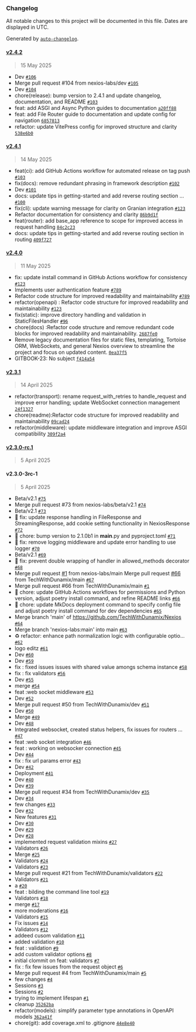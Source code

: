 ### Changelog

All notable changes to this project will be documented in this file. Dates are displayed in UTC.

Generated by [`auto-changelog`](https://github.com/CookPete/auto-changelog).

#### [v2.4.2](https://github.com/nexios-labs/nexios/compare/v2.4.1...v2.4.2)

> 15 May 2025

- Dev [`#106`](https://github.com/nexios-labs/nexios/pull/106)
- Merge pull request #104 from nexios-labs/dev [`#105`](https://github.com/nexios-labs/nexios/pull/105)
- Dev [`#104`](https://github.com/nexios-labs/nexios/pull/104)
- chore(release): bump version to 2.4.1 and update changelog, documentation, and README [`#103`](https://github.com/nexios-labs/nexios/issues/103)
- feat: add ASGI and Async Python guides to documentation [`a20ff88`](https://github.com/nexios-labs/nexios/commit/a20ff888c6448bebfa0910c3aa20189156631641)
- feat: add File Router guide to documentation and update config for navigation [`6857813`](https://github.com/nexios-labs/nexios/commit/6857813cdcaaaedc567115334ccdea64e9c96fe0)
- refactor: update VitePress config for improved structure and clarity [`538e6b0`](https://github.com/nexios-labs/nexios/commit/538e6b0758d374e59537288b572d5a4f82a36131)

#### [v2.4.1](https://github.com/nexios-labs/nexios/compare/v2.4.0...v2.4.1)

> 14 May 2025

- feat(ci): add GitHub Actions workflow for automated release on tag push [`#103`](https://github.com/nexios-labs/nexios/pull/103)
- fix(docs): remove redundant phrasing in framework description  [`#102`](https://github.com/nexios-labs/nexios/pull/102)
- Dev [`#101`](https://github.com/nexios-labs/nexios/pull/101)
- docs: update tips in getting-started and add reverse routing section … [`#100`](https://github.com/nexios-labs/nexios/pull/100)
- fix(cli): update warning message for clarity on Granian integration [`#123`](https://github.com/nexios-labs/nexios/issues/123)
- Refactor documentation for consistency and clarity [`86b9d1f`](https://github.com/nexios-labs/nexios/commit/86b9d1f8f47185079bec146f404df6fa8da678d0)
- feat(router): add base_app reference to scope for improved access in request handling [`84c2c23`](https://github.com/nexios-labs/nexios/commit/84c2c23714dde850dd35349f0b7dc0c7ce7566e9)
- docs: update tips in getting-started and add reverse routing section in routing [`409f727`](https://github.com/nexios-labs/nexios/commit/409f727c07ce2f46958325049b24a4bc63d5d865)

#### [v2.4.0](https://github.com/nexios-labs/nexios/compare/v2.3.1...v2.4.0)

> 11 May 2025

- fix: update install command in GitHub Actions workflow for consistency [`#123`](https://github.com/nexios-labs/nexios/issues/123)
- Implements user authentication feature [`#789`](https://github.com/nexios-labs/nexios/issues/789)
- Refactor code structure for improved readability and maintainability [`#789`](https://github.com/nexios-labs/nexios/issues/789)
- refactor(openapi)  : Refactor code structure for improved readability and maintainability [`#123`](https://github.com/nexios-labs/nexios/issues/123)
- fix(static): improve directory handling and validation in StaticFilesHandler [`#96`](https://github.com/nexios-labs/nexios/issues/96)
- chore(docs) :Refactor code structure and remove redundant code blocks for improved readability and maintainability. [`2687fe0`](https://github.com/nexios-labs/nexios/commit/2687fe0f3ce768a71d05662157542d3770446f73)
- Remove legacy documentation files for static files, templating, Tortoise ORM, WebSockets, and general Nexios overview to streamline the project and focus on updated content. [`0ea37f5`](https://github.com/nexios-labs/nexios/commit/0ea37f5530be0602ec71d26d5979ce4df3726ceb)
- GITBOOK-23: No subject [`f414a54`](https://github.com/nexios-labs/nexios/commit/f414a54db6d419d933f9ef4d7567f47a97e2b0de)

#### [v2.3.1](https://github.com/nexios-labs/nexios/compare/v2.3.0-rc.1...v2.3.1)

> 14 April 2025

- refactor(transport): rename request_with_retries to handle_request and improve error handling; update WebSocket connection management [`24f1327`](https://github.com/nexios-labs/nexios/commit/24f1327dee9cf8b97d7753fa30e92995e1b217f0)
- chore(readme):Refactor code structure for improved readability and maintainability [`09cad24`](https://github.com/nexios-labs/nexios/commit/09cad2476e0f6af9f6f8f9d7167bb1bcd2196573)
- refactor(middleware): update middleware integration and improve ASGI compatibility [`309f2a4`](https://github.com/nexios-labs/nexios/commit/309f2a444f0da94aa51c700b33f708b6a0a16ef4)

#### [v2.3.0-rc.1](https://github.com/nexios-labs/nexios/compare/v2.3.0-3rc-1...v2.3.0-rc.1)

> 5 April 2025

#### v2.3.0-3rc-1

> 5 April 2025

- Beta/v2.1 [`#75`](https://github.com/nexios-labs/nexios/pull/75)
- Merge pull request #73 from nexios-labs/beta/v2.1 [`#74`](https://github.com/nexios-labs/nexios/pull/74)
- Beta/v2.1 [`#73`](https://github.com/nexios-labs/nexios/pull/73)
- 🐛 fix: update response handling in FileResponse and StreamingResponse, add cookie setting functionality in NexiosResponse [`#72`](https://github.com/nexios-labs/nexios/pull/72)
- 🚀 chore: bump version to 2.1.0b1 in __main__.py and pyproject.toml [`#71`](https://github.com/nexios-labs/nexios/pull/71)
- 🐛 fix: remove logging middleware and update error handling to use logger [`#70`](https://github.com/nexios-labs/nexios/pull/70)
- Beta/v2.1 [`#69`](https://github.com/nexios-labs/nexios/pull/69)
- 🐛 fix: prevent double wrapping of handler in allowed_methods decorator [`#68`](https://github.com/nexios-labs/nexios/pull/68)
- Merge pull request [#1](https://github.com/TechWithDunamix/Nexios/issues/1) from nexios-labs/main  Merge pull request [#66](https://github.com/TechWithDunamix/Nexios/issues/66) from TechWithDunamix/main [`#67`](https://github.com/nexios-labs/nexios/pull/67)
- Merge pull request #66 from TechWithDunamix/main [`#1`](https://github.com/nexios-labs/nexios/pull/1)
- 🔧 chore: update GitHub Actions workflows for permissions and Python version, adjust poetry install command, and refine README links [`#66`](https://github.com/nexios-labs/nexios/pull/66)
- 🔧 chore: update MkDocs deployment command to specify config file and adjust poetry install command for dev dependencies [`#65`](https://github.com/nexios-labs/nexios/pull/65)
- Merge branch 'main' of https://github.com/TechWithDunamix/Nexios [`#64`](https://github.com/nexios-labs/nexios/pull/64)
- Merge branch 'nexios-labs:main' into main [`#63`](https://github.com/nexios-labs/nexios/pull/63)
- ♻️ refactor: enhance path normalization logic with configurable optio… [`#62`](https://github.com/nexios-labs/nexios/pull/62)
- logo editz [`#61`](https://github.com/nexios-labs/nexios/pull/61)
- Dev [`#60`](https://github.com/nexios-labs/nexios/pull/60)
- Dev [`#59`](https://github.com/nexios-labs/nexios/pull/59)
- fix : fixed issues issues  with shared value amongs schema instance [`#58`](https://github.com/nexios-labs/nexios/pull/58)
- fix : fix validators [`#56`](https://github.com/nexios-labs/nexios/pull/56)
- Dev [`#55`](https://github.com/nexios-labs/nexios/pull/55)
- merge [`#54`](https://github.com/nexios-labs/nexios/pull/54)
- feat :web socket middleware [`#53`](https://github.com/nexios-labs/nexios/pull/53)
- Dev [`#52`](https://github.com/nexios-labs/nexios/pull/52)
- Merge pull request #50 from TechWithDunamix/dev [`#51`](https://github.com/nexios-labs/nexios/pull/51)
- Dev [`#50`](https://github.com/nexios-labs/nexios/pull/50)
- Merge [`#49`](https://github.com/nexios-labs/nexios/pull/49)
- Dev [`#48`](https://github.com/nexios-labs/nexios/pull/48)
- Integrated websocket, created status helpers, fix issues for routers … [`#47`](https://github.com/nexios-labs/nexios/pull/47)
- feat :web socket integration [`#46`](https://github.com/nexios-labs/nexios/pull/46)
- feat : working on websocker connection [`#45`](https://github.com/nexios-labs/nexios/pull/45)
- Dev [`#44`](https://github.com/nexios-labs/nexios/pull/44)
- fix : fix url params error [`#43`](https://github.com/nexios-labs/nexios/pull/43)
- Dev [`#42`](https://github.com/nexios-labs/nexios/pull/42)
- Deployment [`#41`](https://github.com/nexios-labs/nexios/pull/41)
- Dev [`#40`](https://github.com/nexios-labs/nexios/pull/40)
- Dev [`#39`](https://github.com/nexios-labs/nexios/pull/39)
- Merge pull request #34 from TechWithDunamix/dev [`#35`](https://github.com/nexios-labs/nexios/pull/35)
- Dev [`#34`](https://github.com/nexios-labs/nexios/pull/34)
- few changes [`#33`](https://github.com/nexios-labs/nexios/pull/33)
- Dev [`#32`](https://github.com/nexios-labs/nexios/pull/32)
- New features [`#31`](https://github.com/nexios-labs/nexios/pull/31)
- Dev [`#30`](https://github.com/nexios-labs/nexios/pull/30)
- Dev [`#29`](https://github.com/nexios-labs/nexios/pull/29)
- Dev [`#28`](https://github.com/nexios-labs/nexios/pull/28)
- implemented request validation mixins [`#27`](https://github.com/nexios-labs/nexios/pull/27)
- Validators [`#26`](https://github.com/nexios-labs/nexios/pull/26)
- Merge [`#25`](https://github.com/nexios-labs/nexios/pull/25)
- Validators [`#24`](https://github.com/nexios-labs/nexios/pull/24)
- Validators [`#23`](https://github.com/nexios-labs/nexios/pull/23)
- Merge pull request #21 from TechWithDunamix/validators [`#22`](https://github.com/nexios-labs/nexios/pull/22)
- Validators [`#21`](https://github.com/nexios-labs/nexios/pull/21)
- a [`#20`](https://github.com/nexios-labs/nexios/pull/20)
- feat : bilding the command line tool [`#19`](https://github.com/nexios-labs/nexios/pull/19)
- Validators [`#18`](https://github.com/nexios-labs/nexios/pull/18)
- merge [`#17`](https://github.com/nexios-labs/nexios/pull/17)
- more moderations [`#16`](https://github.com/nexios-labs/nexios/pull/16)
- Validators [`#15`](https://github.com/nexios-labs/nexios/pull/15)
- Fix issues [`#14`](https://github.com/nexios-labs/nexios/pull/14)
- Validators [`#12`](https://github.com/nexios-labs/nexios/pull/12)
- addeed cusom validation [`#11`](https://github.com/nexios-labs/nexios/pull/11)
- added validation [`#10`](https://github.com/nexios-labs/nexios/pull/10)
- feat  : validation [`#9`](https://github.com/nexios-labs/nexios/pull/9)
- add custom validator options [`#8`](https://github.com/nexios-labs/nexios/pull/8)
- initial clommit on feat: validators [`#7`](https://github.com/nexios-labs/nexios/pull/7)
- fix : fix few issues from the request object [`#6`](https://github.com/nexios-labs/nexios/pull/6)
- Merge pull request #4 from TechWithDunamix/main [`#5`](https://github.com/nexios-labs/nexios/pull/5)
- few changes [`#4`](https://github.com/nexios-labs/nexios/pull/4)
- Sessions [`#3`](https://github.com/nexios-labs/nexios/pull/3)
- Sessions [`#2`](https://github.com/nexios-labs/nexios/pull/2)
- trying to implement lifespan [`#1`](https://github.com/nexios-labs/nexios/pull/1)
- cleanup [`35262ba`](https://github.com/nexios-labs/nexios/commit/35262ba4598e28a4f70b00805939df30f296696c)
- refactor(models): simplify parameter type annotations in OpenAPI models [`362a41f`](https://github.com/nexios-labs/nexios/commit/362a41f556094aa4c63a133f464d609794b753a6)
- chore(git): add coverage.xml to .gitignore [`44e8e40`](https://github.com/nexios-labs/nexios/commit/44e8e404ac1a7b8a5687489acdf57baba3be88a5)

